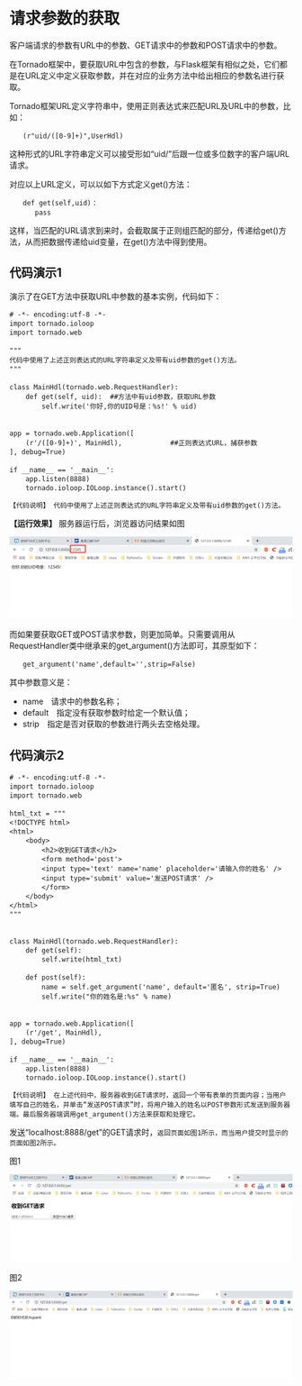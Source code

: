 # 请求参数的获取

客户端请求的参数有URL中的参数、GET请求中的参数和POST请求中的参数。

在Tornado框架中，要获取URL中包含的参数，与Flask框架有相似之处，它们都是在URL定义中定义获取参数，并在对应的业务方法中给出相应的参数名进行获取。

Tornado框架URL定义字符串中，使用正则表达式来匹配URL及URL中的参数，比如：

```
　　(r"uid/([0-9]+)",UserHdl)
```

这种形式的URL字符串定义可以接受形如“uid/”后跟一位或多位数字的客户端URL请求。

对应以上URL定义，可以以如下方式定义get()方法：

```
　　def get(self,uid)：
　　   pass
```

这样，当匹配的URL请求到来时，会截取属于正则组匹配的部分，传递给get()方法，从而把数据传递给uid变量，在get()方法中得到使用。

## 代码演示1

演示了在GET方法中获取URL中参数的基本实例，代码如下：

```
# -*- encoding:utf-8 -*-
import tornado.ioloop
import tornado.web

"""
代码中使用了上述正则表达式的URL字符串定义及带有uid参数的get()方法。
"""

class MainHdl(tornado.web.RequestHandler):
    def get(self, uid):  ##方法中有uid参数，获取URL参数
        self.write('你好,你的UID号是：%s!' % uid)


app = tornado.web.Application([
    (r'/([0-9]+)', MainHdl),            ##正则表达式URL，捕获参数
], debug=True)

if __name__ == '__main__':
    app.listen(8888)
    tornado.ioloop.IOLoop.instance().start()
```

```
【代码说明】 代码中使用了上述正则表达式的URL字符串定义及带有uid参数的get()方法。
```

**【运行效果】** 服务器运行后，浏览器访问结果如图

![](../../../_static\tormado002.png)

而如果要获取GET或POST请求参数，则更加简单。只需要调用从RequestHandler类中继承来的get_argument()方法即可，其原型如下：

```
　　get_argument('name',default='',strip=False)
```

其中参数意义是：

- name　请求中的参数名称；
- default　指定没有获取参数时给定一个默认值；
- strip　指定是否对获取的参数进行两头去空格处理。

## 代码演示2

```
# -*- encoding:utf-8 -*-
import tornado.ioloop
import tornado.web

html_txt = """
<!DOCTYPE html>
<html>
    <body>
        <h2>收到GET请求</h2>
        <form method='post'>
        <input type='text' name='name' placeholder='请输入你的姓名' />
        <input type='submit' value='发送POST请求' />
        </form>
    </body>
</html>
"""


class MainHdl(tornado.web.RequestHandler):
    def get(self):
        self.write(html_txt)

    def post(self):
        name = self.get_argument('name', default='匿名', strip=True)
        self.write("你的姓名是:%s" % name)


app = tornado.web.Application([
    (r'/get', MainHdl),
], debug=True)

if __name__ == '__main__':
    app.listen(8888)
    tornado.ioloop.IOLoop.instance().start()
```

```
【代码说明】 在上述代码中，服务器收到GET请求时，返回一个带有表单的页面内容；当用户填写自己的姓名，并单击“发送POST请求”时，将用户输入的姓名以POST参数形式发送到服务器端。最后服务器端调用get_argument()方法来获取和处理它。
```

 发送“localhost:8888/get”的GET请求时，`返回页面如图1所示，而当用户提交时显示的页面如图2所示。`

图1

![](../../../_static\tornado003-1.png)


  图2

![](../../../_static\tornado-003-2.png)

